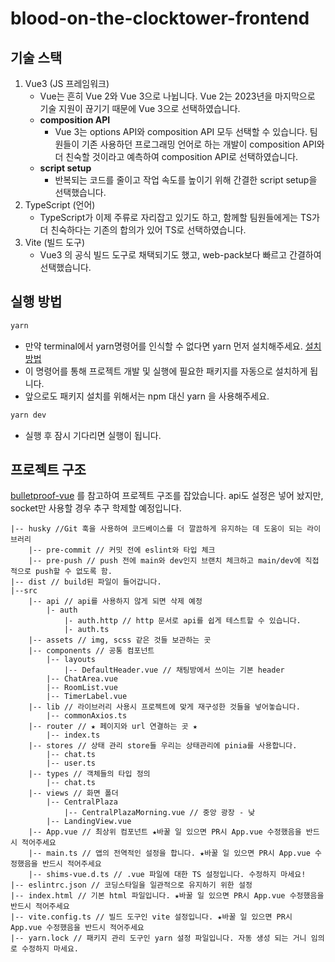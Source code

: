 # blood-on-the-clocktower-frontend

## 기술 스택

1. Vue3 (JS 프레임워크)
   - Vue는 흔히 Vue 2와 Vue 3으로 나뉩니다. Vue 2는 2023년을 마지막으로 기술 지원이 끊기기 때문에 Vue 3으로 선택하였습니다.
   - **composition API**
     - Vue 3는 options API와 composition API 모두 선택할 수 있습니다. 팀원들이 기존 사용하던 프로그래밍 언어로 하는 개발이 composition API와 더 친숙할 것이라고 예측하여 composition API로 선택하였습니다.
   - **script setup**
     - 반복되는 코드를 줄이고 작업 속도를 높이기 위해 간결한 script setup을 선택했습니다.
2. TypeScript (언어)
   - TypeScript가 이제 주류로 자리잡고 있기도 하고, 함께할 팀원들에게는 TS가 더 친숙하다는 기존의 합의가 있어 TS로 선택하였습니다.
3. Vite (빌드 도구)
   - Vue3 의 공식 빌드 도구로 채택되기도 했고, web-pack보다 빠르고 간결하여 선택했습니다.

## 실행 방법

```sh
yarn
```

- 만약 terminal에서 yarn명령어를 인식할 수 없다면 yarn 먼저 설치해주세요. [설치방법](https://www.biew.co.kr/entry/Yarn-Package-Manager-%EC%84%A4%EC%B9%98-%EB%B0%8F-%EC%82%AC%EC%9A%A9%EB%B0%A9%EB%B2%95%EC%82%AC%EC%9A%A9-%EA%B0%80%EC%9D%B4%EB%93%9C)
- 이 명령어를 통해 프로젝트 개발 및 실행에 필요한 패키지를 자동으로 설치하게 됩니다.
- 앞으로도 패키지 설치를 위해서는 npm 대신 yarn 을 사용해주세요.

```sh
yarn dev
```

- 실행 후 잠시 기다리면 실행이 됩니다.

## 프로젝트 구조

[bulletproof-vue](https://github.com/hirotaka/bulletproof-vue) 를 참고하여 프로젝트 구조를 잡았습니다. api도 설정은 넣어 놨지만, socket만 사용할 경우 추구 학제할 예정입니다.

```
|-- husky //Git 훅을 사용하여 코드베이스를 더 깔끔하게 유지하는 데 도움이 되는 라이브러리
    |-- pre-commit // 커밋 전에 eslint와 타입 체크
    |-- pre-push // push 전에 main와 dev인지 브랜치 체크하고 main/dev에 직접적으로 push할 수 없도록 함.
|-- dist // build된 파일이 들어갑니다.
|--src
    |-- api // api를 사용하지 않게 되면 삭제 예정
        |- auth
            |- auth.http // http 문서로 api를 쉽게 테스트할 수 있습니다.
            |- auth.ts
    |-- assets // img, scss 같은 것들 보관하는 곳
    |-- components // 공통 컴포넌트
        |-- layouts
            |-- DefaultHeader.vue // 채팅방에서 쓰이는 기본 header
        |-- ChatArea.vue
        |-- RoomList.vue
        |-- TimerLabel.vue
    |-- lib // 라이브러리 사용시 프로젝트에 맞게 재구성한 것들을 넣어놓습니다.
        |-- commonAxios.ts
    |-- router // ★ 페이지와 url 연결하는 곳 ★
        |-- index.ts
    |-- stores // 상태 관리 store들 우리는 상태관리에 pinia를 사용합니다.
        |-- chat.ts
        |-- user.ts
    |-- types // 객체들의 타입 정의
        |-- chat.ts
    |-- views // 화면 폴더
        |-- CentralPlaza
            |-- CentralPlazaMorning.vue // 중앙 광장 - 낮
        |-- LandingView.vue
    |-- App.vue // 최상위 컴포넌트 ★바꿀 일 있으면 PR시 App.vue 수정했음을 반드시 적어주세요
    |-- main.ts // 앱의 전역적인 설정을 합니다. ★바꿀 일 있으면 PR시 App.vue 수정했음을 반드시 적어주세요
    |-- shims-vue.d.ts // .vue 파일에 대한 TS 설정입니다. 수정하지 마세요!
|-- eslintrc.json // 코딩스타일을 일관적으로 유지하기 위한 설정
|-- index.html // 기본 html 파일입니다. ★바꿀 일 있으면 PR시 App.vue 수정했음을 반드시 적어주세요
|-- vite.config.ts // 빌드 도구인 vite 설정입니다. ★바꿀 일 있으면 PR시 App.vue 수정했음을 반드시 적어주세요
|-- yarn.lock // 패키지 관리 도구인 yarn 설정 파일입니다. 자동 생성 되는 거니 임의로 수정하지 마세요.

```
